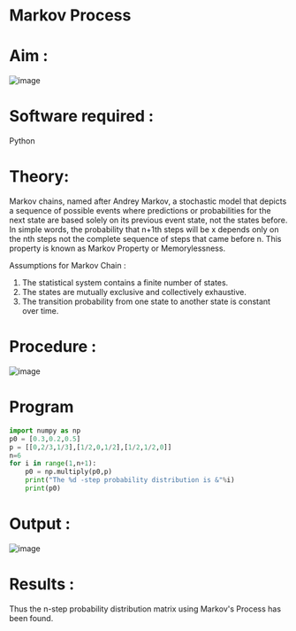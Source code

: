 # Markov Process
# Aim : 

![image](https://user-images.githubusercontent.com/75235150/171331821-5a16c33c-1938-4b23-ac66-c122aeccaa11.png)

# Software required :  

Python

# Theory:

Markov chains, named after Andrey Markov, a stochastic model that depicts a sequence of possible events where predictions or probabilities for the next state are based solely on its previous event state, not the states before. In simple words, the probability that n+1th steps will be x depends only on the nth steps not the complete sequence of steps that came before n. This property is known as Markov Property or Memorylessness. 

Assumptions for Markov Chain :
1. The statistical system contains a finite number of states.
2. The states are mutually exclusive and collectively exhaustive.
3. The transition probability from one state to another state is constant over time.
# Procedure :

![image](https://user-images.githubusercontent.com/75235150/171331839-f3ad19af-a1cb-4a76-9881-499df5147d69.png)

# Program

```python
import numpy as np
p0 = [0.3,0.2,0.5]
p = [[0,2/3,1/3],[1/2,0,1/2],[1/2,1/2,0]]
n=6
for i in range(1,n+1):
    p0 = np.multiply(p0,p)
    print("The %d -step probability distribution is &"%i)
    print(p0)
```
# Output : 

![image](https://user-images.githubusercontent.com/75235150/171331862-14eeebea-309b-4bc3-a0d1-0765d6c84147.png)

# Results :
Thus the n-step probability distribution matrix using Markov's Process has been found.
